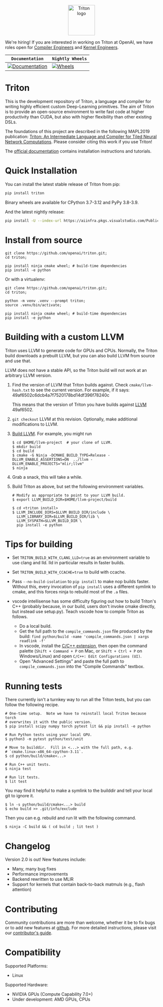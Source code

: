 <div align="center">
  <img src="https://cdn.openai.com/triton/assets/triton-logo.png" alt="Triton logo" width="88" height="100">
</div>

We're hiring! If you are interested in working on Triton at OpenAI, we have roles open for [Compiler Engineers](https://openai.com/careers/software-engineer-triton-compiler) and [Kernel Engineers](https://openai.com/careers/kernel-engineer).

| **`Documentation`** | **`Nightly Wheels`** |
|-------------------- | -------------------- |
| [![Documentation](https://github.com/openai/triton/actions/workflows/documentation.yml/badge.svg)](https://triton-lang.org/) | [![Wheels](https://github.com/openai/triton/actions/workflows/wheels.yml/badge.svg?branch=release/2.0.x)](https://github.com/openai/triton/actions/workflows/wheels.yml) |


# Triton

This is the development repository of Triton, a language and compiler for writing highly efficient custom Deep-Learning primitives. The aim of Triton is to provide an open-source environment to write fast code at higher productivity than CUDA, but also with higher flexibility than other existing DSLs.

The foundations of this project are described in the following MAPL2019 publication: [Triton: An Intermediate Language and Compiler for Tiled Neural Network Computations](http://www.eecs.harvard.edu/~htk/publication/2019-mapl-tillet-kung-cox.pdf). Please consider citing this work if you use Triton!

The [official documentation](https://triton-lang.org) contains installation instructions and tutorials.

# Quick Installation

You can install the latest stable release of Triton from pip:

```bash
pip install triton
```
Binary wheels are available for CPython 3.7-3.12 and PyPy 3.8-3.9.

And the latest nightly release:

```bash
pip install -U --index-url https://aiinfra.pkgs.visualstudio.com/PublicPackages/_packaging/Triton-Nightly/pypi/simple/ triton-nightly
```

# Install from source

```
git clone https://github.com/openai/triton.git;
cd triton;

pip install ninja cmake wheel; # build-time dependencies
pip install -e python
```

Or with a virtualenv:

```
git clone https://github.com/openai/triton.git;
cd triton;

python -m venv .venv --prompt triton;
source .venv/bin/activate;

pip install ninja cmake wheel; # build-time dependencies
pip install -e python
```

# Building with a custom LLVM

Triton uses LLVM to generate code for GPUs and CPUs.  Normally, the Triton build
downloads a prebuilt LLVM, but you can also build LLVM from source and use that.

LLVM does not have a stable API, so the Triton build will not work at an
arbitrary LLVM version.

1. Find the version of LLVM that Triton builds against.  Check
`cmake/llvm-hash.txt` to see the current version. For example, if it says:
       49af6502c6dcb4a7f7520178bd14df396f78240c

   This means that the version of Triton you have builds against
   [LLVM](https://github.com/llvm/llvm-project) 49af6502.

2. `git checkout` LLVM at this revision.  Optionally, make additional
   modifications to LLVM.

3. [Build LLVM](https://llvm.org/docs/CMake.html).  For example, you might run

       $ cd $HOME/llvm-project  # your clone of LLVM.
       $ mkdir build
       $ cd build
       $ cmake -G Ninja -DCMAKE_BUILD_TYPE=Release -DLLVM_ENABLE_ASSERTIONS=ON  ../llvm -DLLVM_ENABLE_PROJECTS="mlir;llvm"
       $ ninja

4. Grab a snack, this will take a while.

5. Build Triton as above, but set the following environment variables.

       # Modify as appropriate to point to your LLVM build.
       $ export LLVM_BUILD_DIR=$HOME/llvm-project/build

       $ cd <triton install>
       $ LLVM_INCLUDE_DIRS=$LLVM_BUILD_DIR/include \
         LLVM_LIBRARY_DIR=$LLVM_BUILD_DIR/lib \
         LLVM_SYSPATH=$LLVM_BUILD_DIR \
         pip install -e python

# Tips for building

- Set `TRITON_BUILD_WITH_CLANG_LLD=true` as an environment variable to use clang
  and lld.  lld in particular results in faster builds.

- Set `TRITON_BUILD_WITH_CCACHE=true` to build with ccache.

- Pass `--no-build-isolation` to `pip install` to make nop builds faster.
  Without this, every invocation of `pip install` uses a different symlink to
  cmake, and this forces ninja to rebuild most of the `.a` files.

- vscode intellisense has some difficulty figuring out how to build Triton's C++
  (probably because, in our build, users don't invoke cmake directly, but
  instead use setup.py).  Teach vscode how to compile Triton as follows.

    - Do a local build.
    - Get the full path to the `compile_commands.json` file produced by the build:
      `find python/build -name 'compile_commands.json | xargs readlink -f'`
    - In vscode, install the
      [C/C++
      extension](https://marketplace.visualstudio.com/items?itemName=ms-vscode.cpptools),
      then open the command palette (`Shift + Command + P` on Mac, or `Shift +
      Ctrl + P` on Windows/Linux) and open `C/C++: Edit Configurations (UI)`.
    - Open "Advanced Settings" and paste the full path to
      `compile_commands.json` into the "Compile Commands" textbox.

# Running tests

There currently isn't a turnkey way to run all the Triton tests, but you can
follow the following recipe.

```shell
# One-time setup.  Note we have to reinstall local Triton because torch
# overwrites it with the public version.
$ pip install scipy numpy torch pytest lit && pip install -e python

# Run Python tests using your local GPU.
$ python3 -m pytest python/test/unit

# Move to builddir.  Fill in <...> with the full path, e.g.
# `cmake.linux-x86_64-cpython-3.11`.
$ cd python/build/cmake<...>

# Run C++ unit tests.
$ ninja test

# Run lit tests.
$ lit test
```

You may find it helpful to make a symlink to the builddir and tell your local
git to ignore it.

```
$ ln -s python/build/cmake<...> build
$ echo build >> .git/info/exclude
```

Then you can e.g. rebuild and run lit with the following command.

```
$ ninja -C build && ( cd build ; lit test )
```

# Changelog

Version 2.0 is out! New features include:
- Many, many bug fixes
- Performance improvements
- Backend rewritten to use MLIR
- Support for kernels that contain back-to-back matmuls (e.g., flash attention)

# Contributing

Community contributions are more than welcome, whether it be to fix bugs or to add new features at [github](https://github.com/openai/triton/). For more detailed instructions, please visit our [contributor's guide](CONTRIBUTING.md).


# Compatibility

Supported Platforms:
  * Linux

Supported Hardware:
  * NVIDIA GPUs (Compute Capability 7.0+)
  * Under development: AMD GPUs, CPUs
